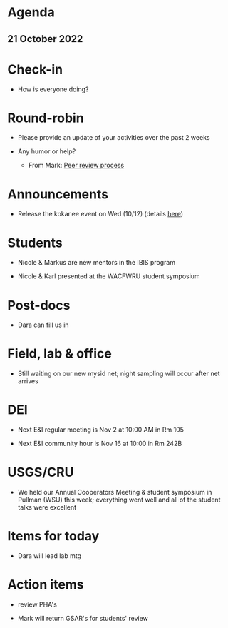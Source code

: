 # Agenda

## 21 October 2022


# Check-in

* How is everyone doing?


# Round-robin

* Please provide an update of your activities over the past 2 weeks

* Any humor or help?
    * From Mark: [Peer review process](https://twitter.com/dendromecon27/status/1583215313742483456)


# Announcements

* Release the kokanee event on Wed (10/12) (details [here](https://www.lakesammamishrefuge.org/upcoming-events/event-one-n5g6s-hbp8y-pxhj9-tnc7w-n3hdt-84f26-p9ewl-2w5fn-pyppc-zcxr2))


# Students

* Nicole & Markus are new mentors in the IBIS program

* Nicole & Karl presented at the WACFWRU student symposium


# Post-docs

* Dara can fill us in


# Field, lab & office

* Still waiting on our new mysid net; night sampling will occur after net arrives


# DEI

* Next E&I regular meeting is Nov 2 at 10:00 AM in Rm 105

* Next E&I community hour is Nov 16 at 10:00 in Rm 242B



# USGS/CRU

* We held our Annual Cooperators Meeting & student symposium in Pullman (WSU) this week; everything went well and all of the student talks were excellent


# Items for today

* Dara will lead lab mtg


# Action items

* review PHA's

* Mark will return GSAR's for students' review

